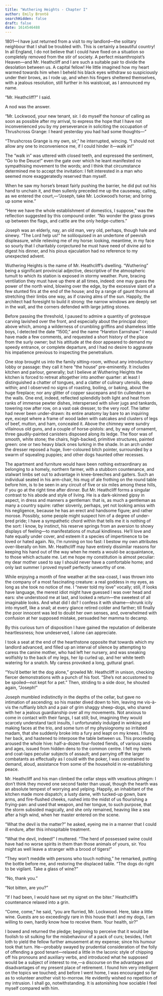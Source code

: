 ```yaml
---
title: "Wuthering Heights - Chapter I"
author: Emily Brontë
searchHidden: false
draft: false
date: 1614546488
---
```


1801—I have just returned from a visit to my landlord—the solitary neighbour that I shall be troubled with. This is certainly a beautiful country! In all England, I do not believe that I could have fixed on a situation so completely removed from the stir of society. A perfect misanthropist’s Heaven—and Mr. Heathcliff and I are such a suitable pair to divide the desolation between us. A capital fellow! He little imagined how my heart warmed towards him when I beheld his black eyes withdraw so suspiciously under their brows, as I rode up, and when his fingers sheltered themselves, with a jealous resolution, still further in his waistcoat, as I announced my name.

“Mr. Heathcliff?” I said.

A nod was the answer.

“Mr. Lockwood, your new tenant, sir. I do myself the honour of calling as soon as possible after my arrival, to express the hope that I have not inconvenienced you by my perseverance in soliciting the occupation of Thrushcross Grange: I heard yesterday you had had some thoughts—”

“Thrushcross Grange is my own, sir,” he interrupted, wincing. “I should not allow any one to inconvenience me, if I could hinder it—walk in!”

The “walk in” was uttered with closed teeth, and expressed the sentiment, “Go to the Deuce!” even the gate over which he leant manifested no sympathising movement to the words; and I think that circumstance determined me to accept the invitation: I felt interested in a man who seemed more exaggeratedly reserved than myself.

When he saw my horse’s breast fairly pushing the barrier, he did put out his hand to unchain it, and then sullenly preceded me up the causeway, calling, as we entered the court,—“Joseph, take Mr. Lockwood’s horse; and bring up some wine.”

“Here we have the whole establishment of domestics, I suppose,” was the reflection suggested by this compound order. “No wonder the grass grows up between the flags, and cattle are the only hedge-cutters.”

Joseph was an elderly, nay, an old man, very old, perhaps, though hale and sinewy. “The Lord help us!” he soliloquised in an undertone of peevish displeasure, while relieving me of my horse: looking, meantime, in my face so sourly that I charitably conjectured he must have need of divine aid to digest his dinner, and his pious ejaculation had no reference to my unexpected advent.

Wuthering Heights is the name of Mr. Heathcliff’s dwelling. “Wuthering” being a significant provincial adjective, descriptive of the atmospheric tumult to which its station is exposed in stormy weather. Pure, bracing ventilation they must have up there at all times, indeed: one may guess the power of the north wind, blowing over the edge, by the excessive slant of a few stunted firs at the end of the house; and by a range of gaunt thorns all stretching their limbs one way, as if craving alms of the sun. Happily, the architect had foresight to build it strong: the narrow windows are deeply set in the wall, and the corners defended with large jutting stones.

Before passing the threshold, I paused to admire a quantity of grotesque carving lavished over the front, and especially about the principal door; above which, among a wilderness of crumbling griffins and shameless little boys, I detected the date “1500,” and the name “Hareton Earnshaw.” I would have made a few comments, and requested a short history of the place from the surly owner; but his attitude at the door appeared to demand my speedy entrance, or complete departure, and I had no desire to aggravate his impatience previous to inspecting the penetralium.

One stop brought us into the family sitting-room, without any introductory lobby or passage: they call it here “the house” pre-eminently. It includes kitchen and parlour, generally; but I believe at Wuthering Heights the kitchen is forced to retreat altogether into another quarter: at least I distinguished a chatter of tongues, and a clatter of culinary utensils, deep within; and I observed no signs of roasting, boiling, or baking, about the huge fireplace; nor any glitter of copper saucepans and tin cullenders on the walls. One end, indeed, reflected splendidly both light and heat from ranks of immense pewter dishes, interspersed with silver jugs and tankards, towering row after row, on a vast oak dresser, to the very roof. The latter had never been under-drawn: its entire anatomy lay bare to an inquiring eye, except where a frame of wood laden with oatcakes and clusters of legs of beef, mutton, and ham, concealed it. Above the chimney were sundry villainous old guns, and a couple of horse-pistols: and, by way of ornament, three gaudily-painted canisters disposed along its ledge. The floor was of smooth, white stone; the chairs, high-backed, primitive structures, painted green: one or two heavy black ones lurking in the shade. In an arch under the dresser reposed a huge, liver-coloured bitch pointer, surrounded by a swarm of squealing puppies; and other dogs haunted other recesses.

The apartment and furniture would have been nothing extraordinary as belonging to a homely, northern farmer, with a stubborn countenance, and stalwart limbs set out to advantage in knee-breeches and gaiters. Such an individual seated in his arm-chair, his mug of ale frothing on the round table before him, is to be seen in any circuit of five or six miles among these hills, if you go at the right time after dinner. But Mr. Heathcliff forms a singular contrast to his abode and style of living. He is a dark-skinned gipsy in aspect, in dress and manners a gentleman: that is, as much a gentleman as many a country squire: rather slovenly, perhaps, yet not looking amiss with his negligence, because he has an erect and handsome figure; and rather morose. Possibly, some people might suspect him of a degree of under-bred pride; I have a sympathetic chord within that tells me it is nothing of the sort: I know, by instinct, his reserve springs from an aversion to showy displays of feeling—to manifestations of mutual kindliness. He’ll love and hate equally under cover, and esteem it a species of impertinence to be loved or hated again. No, I’m running on too fast: I bestow my own attributes over-liberally on him. Mr. Heathcliff may have entirely dissimilar reasons for keeping his hand out of the way when he meets a would-be acquaintance, to those which actuate me. Let me hope my constitution is almost peculiar: my dear mother used to say I should never have a comfortable home; and only last summer I proved myself perfectly unworthy of one.

While enjoying a month of fine weather at the sea-coast, I was thrown into the company of a most fascinating creature: a real goddess in my eyes, as long as she took no notice of me. I “never told my love” vocally; still, if looks have language, the merest idiot might have guessed I was over head and ears: she understood me at last, and looked a return—the sweetest of all imaginable looks. And what did I do? I confess it with shame—shrunk icily into myself, like a snail; at every glance retired colder and farther; till finally the poor innocent was led to doubt her own senses, and, overwhelmed with confusion at her supposed mistake, persuaded her mamma to decamp.

By this curious turn of disposition I have gained the reputation of deliberate heartlessness; how undeserved, I alone can appreciate.

I took a seat at the end of the hearthstone opposite that towards which my landlord advanced, and filled up an interval of silence by attempting to caress the canine mother, who had left her nursery, and was sneaking wolfishly to the back of my legs, her lip curled up, and her white teeth watering for a snatch. My caress provoked a long, guttural gnarl.

“You’d better let the dog alone,” growled Mr. Heathcliff in unison, checking fiercer demonstrations with a punch of his foot. “She’s not accustomed to be spoiled—not kept for a pet.” Then, striding to a side door, he shouted again, “Joseph!”

Joseph mumbled indistinctly in the depths of the cellar, but gave no intimation of ascending; so his master dived down to him, leaving me vis-à-vis the ruffianly bitch and a pair of grim shaggy sheep-dogs, who shared with her a jealous guardianship over all my movements. Not anxious to come in contact with their fangs, I sat still; but, imagining they would scarcely understand tacit insults, I unfortunately indulged in winking and making faces at the trio, and some turn of my physiognomy so irritated madam, that she suddenly broke into a fury and leapt on my knees. I flung her back, and hastened to interpose the table between us. This proceeding aroused the whole hive: half-a-dozen four-footed fiends, of various sizes and ages, issued from hidden dens to the common centre. I felt my heels and coat-laps peculiar subjects of assault; and parrying off the larger combatants as effectually as I could with the poker, I was constrained to demand, aloud, assistance from some of the household in re-establishing peace.

Mr. Heathcliff and his man climbed the cellar steps with vexatious phlegm: I don’t think they moved one second faster than usual, though the hearth was an absolute tempest of worrying and yelping. Happily, an inhabitant of the kitchen made more dispatch; a lusty dame, with tucked-up gown, bare arms, and fire-flushed cheeks, rushed into the midst of us flourishing a frying-pan: and used that weapon, and her tongue, to such purpose, that the storm subsided magically, and she only remained, heaving like a sea after a high wind, when her master entered on the scene.

“What the devil is the matter?” he asked, eyeing me in a manner that I could ill endure, after this inhospitable treatment.

“What the devil, indeed!” I muttered. “The herd of possessed swine could have had no worse spirits in them than those animals of yours, sir. You might as well leave a stranger with a brood of tigers!”

“They won’t meddle with persons who touch nothing,” he remarked, putting the bottle before me, and restoring the displaced table. “The dogs do right to be vigilant. Take a glass of wine?”

“No, thank you.”

“Not bitten, are you?”

“If I had been, I would have set my signet on the biter.” Heathcliff’s countenance relaxed into a grin.

“Come, come,” he said, “you are flurried, Mr. Lockwood. Here, take a little wine. Guests are so exceedingly rare in this house that I and my dogs, I am willing to own, hardly know how to receive them. Your health, sir?”

I bowed and returned the pledge; beginning to perceive that it would be foolish to sit sulking for the misbehaviour of a pack of curs; besides, I felt loth to yield the fellow further amusement at my expense; since his humour took that turn. He—probably swayed by prudential consideration of the folly of offending a good tenant—relaxed a little in the laconic style of chipping off his pronouns and auxiliary verbs, and introduced what he supposed would be a subject of interest to me,—a discourse on the advantages and disadvantages of my present place of retirement. I found him very intelligent on the topics we touched; and before I went home, I was encouraged so far as to volunteer another visit to-morrow. He evidently wished no repetition of my intrusion. I shall go, notwithstanding. It is astonishing how sociable I feel myself compared with him.